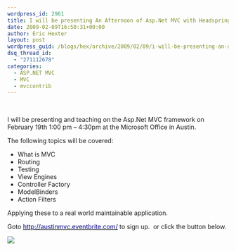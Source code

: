 ```yaml
---
wordpress_id: 2961
title: I will be presenting An Afternoon of Asp.Net MVC with Headspring Systems – February 19th in Austin
date: 2009-02-09T16:50:31+00:00
author: Eric Hexter
layout: post
wordpress_guid: /blogs/hex/archive/2009/02/09/i-will-be-presenting-an-afternoon-of-asp-net-mvc-with-headspring-systems-february-19th-in-austin.aspx
dsq_thread_id:
  - "271112678"
categories:
  - ASP.NET MVC
  - MVC
  - mvccontrib
---
```

&#160;

I will be presenting and teaching on the Asp.Net MVC framework on February 19th 1:00 pm – 4:30pm at the Microsoft Office in Austin.

The following topics will be covered:<span class="Apple-style-span"></span> 

  * What is MVC
  * Routing
  * Testing
  * View Engines
  * Controller Factory
  * ModelBinders
  * Action Filters

Applying these to a real world maintainable application.

Goto [<u><font color="#000080">http://austinmvc.eventbrite.com/</font></u>](http://austinmvc.eventbrite.com/) to sign up.&#160; or click the button below. 

<span class="Apple-style-span"></span>

<span class="Apple-style-span"><a href="http://austinmvc.eventbrite.com"><img src="http://www.eventbrite.com/static/images/button_ext/i_will_attend.gif" border="0" /></a>&#160;</span>